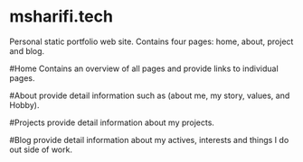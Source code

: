 # msharifi.tech

Personal static portfolio web site. 
Contains four pages: home, about, project and blog.

#Home 
Contains an overview of all pages and provide links to individual pages. 

#About
provide detail information such as (about me, my story, values, and Hobby). 

#Projects
provide detail information about my projects. 

#Blog
provide detail information about my actives, interests and things I do out side of work.

